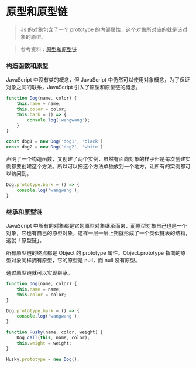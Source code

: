 # 原型和原型链

> Js  的对象包含了一个 prototype 的内部属性，这个对象所对应的就是该对象的原型。

> 参考资料：[原型和原型链](https://www.cnblogs.com/powertoolsteam/p/14009110.html)

### 构造函数和原型

JavaScript 中没有类的概念，但 JavaScript  中仍然可以使用对象概念，为了保证对象之间的联系，JavaScript 引入了原型和原型链的概念。 

```js
function Dog(name, color) {
    this.name = name;
    this.color = color;
    this.bark = () => {
        console.log('wangwang');
    }
}

const dog1 = new Dog('dog1', 'black')
const dog2 = new Dog('dog2', 'white')
```

声明了一个构造函数，又创建了两个实例，虽然有面向对象的样子但是每次创建实例都要创建这个方法。所以可以把这个方法单独放到一个地方，让所有的实例都可以访问到。

```js
Dog.prototype.bark = () => {
    console.log('wangwang');
}
```

 ### 继承和原型链

JavaScript 中所有的对象都是它的原型对象继承而来，而原型对象自己也是一个对象，它也有自己的原型对象，这样一层一层上朔就形成了一个类似链表的结构，这就「原型链」。

所有原型链的终点都是 Object 的 prototype 属性。Object.prototype 指向的原型对象同样拥有原型，它的原型是 null，而 null 没有原型。

通过原型链就可以实现继承。

```js
function Dog(name, color) {
    this.name = name;
    this.color = color;
}

Dog.prototype.bark = () => {
    console.log('wangwang');
}

function Husky(name, color, weight) {
    Dog.call(this, name, color);
    this.weight = weight;
}

Husky.prototype = new Dog();
```

